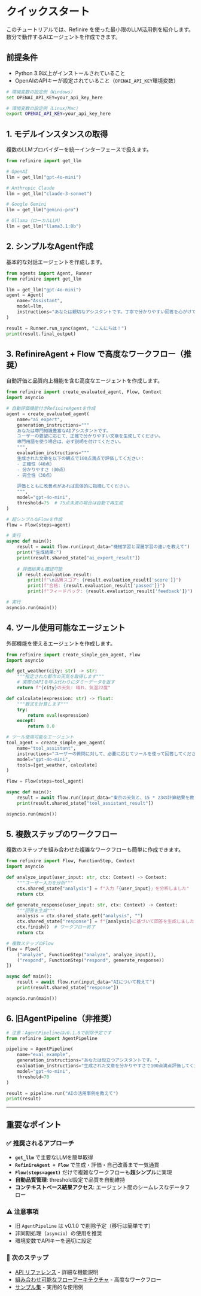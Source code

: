 # クイックスタート

このチュートリアルでは、Refinire を使った最小限のLLM活用例を紹介します。数分で動作するAIエージェントを作成できます。

## 前提条件

- Python 3.9以上がインストールされていること
- OpenAIのAPIキーが設定されていること（`OPENAI_API_KEY`環境変数）

```bash
# 環境変数の設定例（Windows）
set OPENAI_API_KEY=your_api_key_here

# 環境変数の設定例（Linux/Mac）
export OPENAI_API_KEY=your_api_key_here
```

## 1. モデルインスタンスの取得

複数のLLMプロバイダーを統一インターフェースで扱えます。

```python
from refinire import get_llm

# OpenAI
llm = get_llm("gpt-4o-mini")

# Anthropic Claude
llm = get_llm("claude-3-sonnet")

# Google Gemini
llm = get_llm("gemini-pro")

# Ollama（ローカルLLM）
llm = get_llm("llama3.1:8b")
```

## 2. シンプルなAgent作成

基本的な対話エージェントを作成します。

```python
from agents import Agent, Runner
from refinire import get_llm

llm = get_llm("gpt-4o-mini")
agent = Agent(
    name="Assistant",
    model=llm,
    instructions="あなたは親切なアシスタントです。丁寧で分かりやすい回答を心がけてください。"
)

result = Runner.run_sync(agent, "こんにちは！")
print(result.final_output)
```

## 3. RefinireAgent + Flow で高度なワークフロー（推奨）

自動評価と品質向上機能を含む高度なエージェントを作成します。

```python
from refinire import create_evaluated_agent, Flow, Context
import asyncio

# 自動評価機能付きRefinireAgentを作成
agent = create_evaluated_agent(
    name="ai_expert",
    generation_instructions="""
    あなたは専門知識豊富なAIアシスタントです。
    ユーザーの要望に応じて、正確で分かりやすい文章を生成してください。
    専門用語を使う場合は、必ず説明を付けてください。
    """,
    evaluation_instructions="""
    生成された文章を以下の観点で100点満点で評価してください：
    - 正確性（40点）
    - 分かりやすさ（30点）
    - 完全性（30点）
    
    評価とともに改善点があれば具体的に指摘してください。
    """,
    model="gpt-4o-mini",
    threshold=75  # 75点未満の場合は自動で再生成
)

# 超シンプルなFlowを作成
flow = Flow(steps=agent)

# 実行
async def main():
    result = await flow.run(input_data="機械学習と深層学習の違いを教えて")
    print("生成結果:")
    print(result.shared_state["ai_expert_result"])
    
    # 評価結果も確認可能
    if result.evaluation_result:
        print(f"\n品質スコア: {result.evaluation_result['score']}")
        print(f"合格: {result.evaluation_result['passed']}")
        print(f"フィードバック: {result.evaluation_result['feedback']}")

# 実行
asyncio.run(main())
```

## 4. ツール使用可能なエージェント

外部機能を使えるエージェントを作成します。

```python
from refinire import create_simple_gen_agent, Flow
import asyncio

def get_weather(city: str) -> str:
    """指定された都市の天気を取得します"""
    # 実際のAPIを呼ぶ代わりにダミーデータを返す
    return f"{city}の天気: 晴れ、気温22度"

def calculate(expression: str) -> float:
    """数式を計算します"""
    try:
        return eval(expression)
    except:
        return 0.0

# ツール使用可能なエージェント
tool_agent = create_simple_gen_agent(
    name="tool_assistant",
    instructions="ユーザーの質問に対して、必要に応じてツールを使って回答してください。",
    model="gpt-4o-mini",
    tools=[get_weather, calculate]
)

flow = Flow(steps=tool_agent)

async def main():
    result = await flow.run(input_data="東京の天気と、15 * 23の計算結果を教えて")
    print(result.shared_state["tool_assistant_result"])

asyncio.run(main())
```

## 5. 複数ステップのワークフロー

複数のステップを組み合わせた複雑なワークフローも簡単に作成できます。

```python
from refinire import Flow, FunctionStep, Context
import asyncio

def analyze_input(user_input: str, ctx: Context) -> Context:
    """ユーザー入力を分析"""
    ctx.shared_state["analysis"] = f"入力「{user_input}」を分析しました"
    return ctx

def generate_response(user_input: str, ctx: Context) -> Context:
    """回答を生成"""
    analysis = ctx.shared_state.get("analysis", "")
    ctx.shared_state["response"] = f"{analysis}に基づいて回答を生成しました"
    ctx.finish()  # ワークフロー終了
    return ctx

# 複数ステップのFlow
flow = Flow([
    ("analyze", FunctionStep("analyze", analyze_input)),
    ("respond", FunctionStep("respond", generate_response))
])

async def main():
    result = await flow.run(input_data="AIについて教えて")
    print(result.shared_state["response"])

asyncio.run(main())
```

## 6. 旧AgentPipeline（非推奨）

```python
# 注意：AgentPipelineはv0.1.0で削除予定です
from refinire import AgentPipeline

pipeline = AgentPipeline(
    name="eval_example",
    generation_instructions="あなたは役立つアシスタントです。",
    evaluation_instructions="生成された文章を分かりやすさで100点満点評価してください。",
    model="gpt-4o-mini",
    threshold=70
)

result = pipeline.run("AIの活用事例を教えて")
print(result)
```

---

## 重要なポイント

### ✅ 推奨されるアプローチ
- **`get_llm`** で主要なLLMを簡単取得
- **`RefinireAgent + Flow`** で生成・評価・自己改善まで一気通貫
- **`Flow(steps=agent)`** だけで複雑なワークフローも**超シンプル**に実現
- **自動品質管理**: threshold設定で品質を自動維持
- **コンテキストベース結果アクセス**: エージェント間のシームレスなデータフロー

### ⚠️ 注意事項
- 旧 `AgentPipeline` は v0.1.0 で削除予定（移行は簡単です）
- 非同期処理（`asyncio`）の使用を推奨
- 環境変数でAPIキーを適切に設定

### 🔗 次のステップ
- [API リファレンス](../api_reference_ja.md) - 詳細な機能説明
- [組み合わせ可能なフローアーキテクチャ](../composable-flow-architecture_ja.md) - 高度なワークフロー
- [サンプル集](../../examples/) - 実用的な使用例 